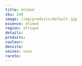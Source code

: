 ```yaml
---
title: étimoé
sku: 249
image: /img/produits/default.jpg
essence: étimoé
region: afrique
details: 
produits:
couleur: 
densite: 
veines: sans
rarete: 
---
```

